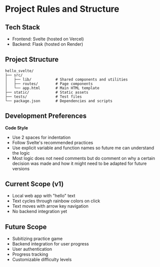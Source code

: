 # Project Rules and Structure

## Tech Stack
- Frontend: Svelte (hosted on Vercel)
- Backend: Flask (hosted on Render)

## Project Structure
```
hello_svelte/
├── src/
│   ├── lib/           # Shared components and utilities
│   ├── routes/        # Page components
│   └── app.html       # Main HTML template
├── static/            # Static assets
├── tests/             # Test files
└── package.json       # Dependencies and scripts
```

## Development Preferences
**Code Style**
- Use 2 spaces for indentation
- Follow Svelte's recommended practices
- Use explicit variable and function names so future me can understand the logic
- Most logic does not need comments but do comment on why a certain decision was made and how it might need to be adapted for future versions

## Current Scope (v1)
- Local web app with "hello" text
- Text cycles through rainbow colors on click
- Text moves with arrow key navigation
- No backend integration yet

## Future Scope
- Subitizing practice game
- Backend integration for user progress
- User authentication
- Progress tracking
- Customizable difficulty levels 